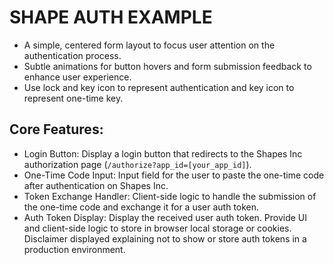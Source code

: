 # SHAPE AUTH EXAMPLE

- A simple, centered form layout to focus user attention on the authentication process.
- Subtle animations for button hovers and form submission feedback to enhance user experience.
- Use lock and key icon to represent authentication and key icon to represent one-time key.

## Core Features:

- Login Button: Display a login button that redirects to the Shapes Inc authorization page (`/authorize?app_id=[your_app_id]`).
- One-Time Code Input: Input field for the user to paste the one-time code after authentication on Shapes Inc.
- Token Exchange Handler: Client-side logic to handle the submission of the one-time code and exchange it for a user auth token.
- Auth Token Display: Display the received user auth token. Provide UI and client-side logic to store in browser local storage or cookies. Disclaimer displayed explaining not to show or store auth tokens in a production environment.


